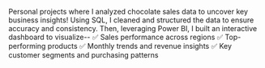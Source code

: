 Personal projects where I analyzed chocolate sales data to uncover key business insights!
Using SQL, I cleaned and structured the data to ensure accuracy and consistency. Then, leveraging Power BI, I built an interactive dashboard to visualize--
 ✅ Sales performance across regions
 ✅ Top-performing products
 ✅ Monthly trends and revenue insights
 ✅ Key customer segments and purchasing patterns
